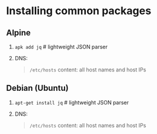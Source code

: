 # Installing common packages

## Alpine
1. `apk add jq` # lightweight JSON parser

2. DNS:
    > `/etc/hosts` content:
    all host names and host IPs


## Debian (Ubuntu)
1. `apt-get install jq` # lightweight JSON parser

2. DNS:
    > `/etc/hosts` content:
    all host names and host IPs